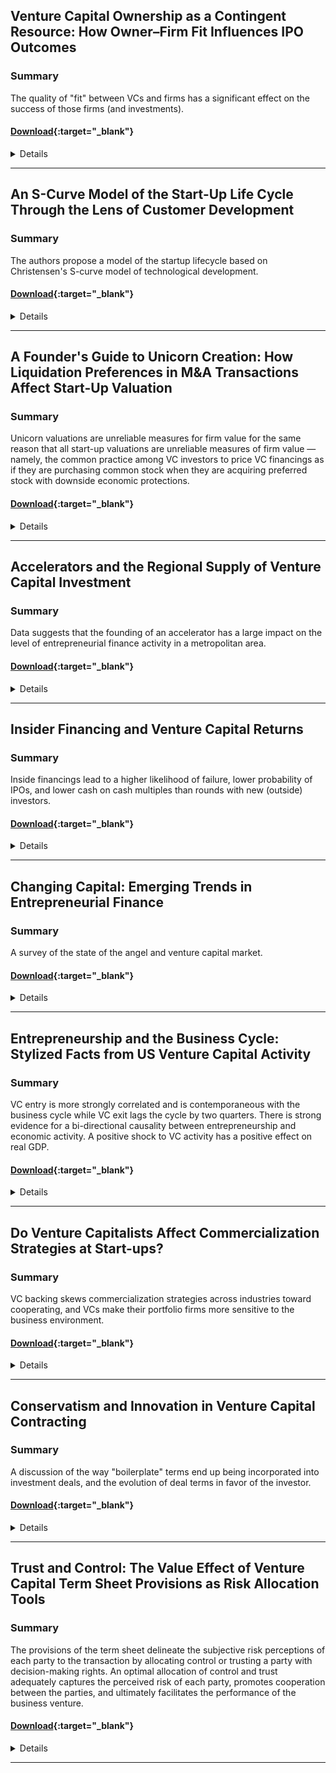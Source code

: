 ## Venture Capital Ownership as a Contingent Resource: How Owner–Firm Fit Influences IPO Outcomes


### Summary

The quality of "fit" between VCs and firms has a significant effect on the success of those firms (and investments).

#### [Download](http://amj.aom.org/content/59/3/930.abstract){:target="_blank"}


<details> <div markdown="1">

### Academy of Management Journal, 2016

### Authors
* Razvan Lungeanu - Pennsylvania State University
* Edward J. Zajac - Northwestern University


### Abstract

> This study seeks to contribute to the literature on corporate ownership and firm performance by advancing an expertise-based perspective that views owners as a contingent resource. Specifically, we propose that heterogeneous prior experiences of corporate owners creates identifiable and evolving differences in owner expertise, and that these differences in expertise, when matched appropriately to firms’ specific and changing strategic needs, will be a source of value over the life cycle of a firm. We draw from the venture capital (VC) context to identify ex ante the meaningful differences in owner expertise, as well as the firm-specific situations in which we believe a fit or misfit would exist between VC owners and these private firms. We test and find support for our predictions regarding the performance benefits of well-matched owners and firms using an extensive longitudinal dataset of the population of U.S. private firms seeking to go public from 1997 to 2004, and their VC owners. We discuss the implications of our approach as they relate to future research opportunities across the corporate governance, strategy, and entrepreneurship literatures.
</div> </details>

---

## An S-Curve Model of the Start-Up Life Cycle Through the Lens of Customer Development

### Summary

The authors propose a model of the startup lifecycle based on Christensen's S-curve model of technological development.

#### [Download](http://www.jstor.org/stable/43503838?seq=1){:target="_blank"}


<details> <div markdown="1">

### The Journal of Private Equity, 2015

### Authors
* Jeffrey Overall - Ryerson University
* Sean Wise - Ryerson University


### Abstract

> Using the S-curve model of entrepreneurship, start-up funding, and customer development as a theoretical foundation, researchers can go in several directions. First, they can take a case study approach by investigating young start-ups and, using their financial statements, plotting performance longitudinally. Next, qualitative assessments can be done to understand potential risks that occur at each phase. Third, researchers can develop a greater understanding of the antecedents of early problems and what corrective actions can be implemented to curb the onset of trouble. Finally, large-scale quantitative assessments can be conducted to understand whether certain control variables, such as industry, culture, level of industrial development of the country, and experience of the entrepreneurs, can influence the stages in the S-curve model of entrepreneurship, start-up funding, and customer development.
</div> </details>

---

## A Founder's Guide to Unicorn Creation: How Liquidation Preferences in M&A Transactions Affect Start-Up Valuation

### Summary

Unicorn valuations are unreliable measures for firm value for the same reason that all start-up valuations are unreliable measures of firm value — namely, the common practice among VC investors to price VC financings as if they are purchasing common stock when they are acquiring preferred stock with downside economic protections.

#### [Download](https://papers.ssrn.com/sol3/papers.cfm?abstract_id=2664236){:target="_blank"}


<details> <div markdown="1">

### Research Handbook on Mergers and Acquisitions (Davidoff-Solomon & Hill, eds.), Forthcoming 

### Authors
* Robert P. Bartlett III - University of California, Berkeley


### Abstract

> This chapter, written for a Research Handbook on Mergers and Acquisitions (Davidoff-Solomon & Hill, eds.), investigates the widespread claim that the billion dollar valuations of “unicorn” start-ups are unreliable because of the manner in which founders bargain for these valuations with their venture capital (VC) investors. In particular, unicorn skeptics posit that VC investors agree to use these valuations in exchange for receiving enhanced preferred stock preferences, particularly enhanced liquidation preferences that are payable on a sale of the company. 

By examining how liquidation preferences affect expected returns of founders and VC investors, this chapter argues that unicorn valuations are indeed unreliable measures of firm value but not for the reasons suggested by unicorn skeptics. While offering enhanced liquidation preferences to an investor can overcome the reduction in expected returns caused by financing a firm at a higher valuation, doing so will generally be more detrimental to a founder’s expected returns than financing the company at a lower valuation using a conventional liquidation preference. Rather, this chapter argues that unicorn valuations are unreliable measures for firm value for the same reason that all start-up valuations are unreliable measures of firm value — namely, the common practice among VC investors to price VC financings as if they are purchasing common stock when they are acquiring preferred stock with downside economic protections. As a result of this practice, the reported valuations of unicorns and non-unicorns alike can be significantly higher than the enterprise value an investor is implicitly placing on a firm when financing it. For founders and prior stockholders, this insight has important implications for understanding the effective enterprise value being used in a financing and avoiding unintended dilution.
</div> </details>

---

## Accelerators and the Regional Supply of Venture Capital Investment


### Summary

Data suggests that the founding of an accelerator has a large impact on the level of entrepreneurial finance activity in a metropolitan area.

#### [Download](https://papers.ssrn.com/sol3/papers.cfm?abstract_id=2518668){:target="_blank"}


<details> <div markdown="1">

### Working paper

### Authors
* Daniel C. Fehder - MIT
* Yael V. Hochberg - NBER; Rice University


### Abstract

> Recent years have seen the rapid emergence of a new type of program aimed at seeding startup companies. These programs, often referred to as accelerators, differ from previously known seed-stage institutions such as incubators and angel groups. While proliferation of such accelerators is evident, evidence on efficacy and role of these programs is scant. Nonetheless, local governments and founders of such programs often cite the motivation for their establishment and funding as the desire to transform their local economies through the establishment of a startup technology cluster in their region. In this paper, we attempt to assess the impact that such programs can have on the entrepreneurial ecosystem of the regions in which they are established, by exploring the effects of accelerators on the availability and provision of seed and early stage venture capital funding in the local region.
</div> </details>

---


## Insider Financing and Venture Capital Returns

### Summary

Inside financings lead to a higher likelihood of failure, lower probability of IPOs, and lower cash on cash multiples than rounds with new (outside) investors.

#### [Download](https://papers.ssrn.com/sol3/papers.cfm?abstract_id=2849681##){:target="_blank"}


<details> <div markdown="1">

### Stanford University Graduate School of Business Research Paper No. 16-45 

### Authors
* Michael Ewens - California Institute of Technology
* Matthew Rhodes-Kropf - Harvard Business School; NBER
* Ilya A. Strebulaev - Stanford University; NBER


### Abstract

> Staged financing of venture capital-backed firms is valuable to both investors and entrepreneurs, but comes with a potential cost: hold-up. With asymmetric information and strong control rights, financial intermediaries may earn rents on their inside knowledge. We find that environments where insiders have the significant potential to hold-up the entrepreneur -- financings where only previous investors participate -- have predictable outcomes and returns. However, in contrast to predictions from the theory of hold-up, we show that these inside financings lead to a higher likelihood of failure, lower probability of IPOs, and lower cash on cash multiples than rounds with new (outside) investors. Inside financings also appear to be negative NPV, suggesting that investors make inefficient continuation decisions. We propose a novel alternative and show how the findings are consistent with a manifestation of an agency problem driven by changing opportunity costs over the VC fund life-cycle.
</div> </details>

---


## Changing Capital: Emerging Trends in Entrepreneurial Finance


### Summary

A survey of the state of the angel and venture capital market.

#### [Download](https://papers.ssrn.com/sol3/papers.cfm?abstract_id=2859883){:target="_blank"}


<details> <div markdown="1">

### Kauffman Foundation

### Authors
* Ewing Marion Kauffman Foundation 


### Abstract

> Capital is obviously vital to entrepreneurs, and the sources and types of capital available to them are changing. The gaps that exist between investors and entrepreneurs have narrowed due to networks created by new technologies. Easier communication has created new ways for investors to aggregate and deploy capital. Furthermore, the transaction costs of capital formation are falling rapidly, as evidenced by the growth of phenomena such as crowdfunding, online angel syndicates, online lending, and new venture funds operating beyond traditional hubs and with novel investing goals.

> The Kauffman Foundation seeks to provide improved data and analysis about trends in entrepreneurial capital formation so that we can encourage efforts to enhance the success rates of entrepreneurs everywhere. This report examines current developments in the field, draws out some broad trends, and considers their implications for entrepreneurs. 

> Data collection was carried out across several parts of the emerging capital landscape. Fourteen interviews were completed with experts across venture capital (VC), angel, crowdfunding, microfinance, and others involved with new financial technologies and products. Datasets and key industry publications were analyzed for venture capital (National Venture Capital Association and Thomson Reuters), angel syndicate investments (Angel Capital Association, Angel Resource Institute, Halo, and Pitchbook), angel investors (Center for Venture Research), and crowdfunding (Equity crowdfunding portals, Crowdnetic, and Kickstarter). More information on methodology and the datasets used can be made available upon request.
</div> </details>

---


## Entrepreneurship and the Business Cycle: Stylized Facts from US Venture Capital Activity


### Summary

VC entry is more strongly correlated and is contemporaneous with the business cycle while VC exit lags the cycle by two quarters. There is strong evidence for a bi-directional causality between entrepreneurship and economic activity. A positive shock to VC activity has a positive effect on real GDP.

#### [Download](https://papers.ssrn.com/sol3/papers.cfm?abstract_id=2796458){:target="_blank"}


<details> <div markdown="1">

### Carleton Economic Papers

### Authors
* Hashmat U Khan - Carleton University
* Pythagoras Petratos - University of Oxford, Said Business School


### Abstract

> We consider US Venture Capital (VC) activity as a measure of entrepreneurship and study its relationship with the business cycle. This measure addresses some biases in alternative measures such as self-employment and business ownership that have been considered in previous literature. Despite the well-known volatility in VC activity, it remains an important source of funding for entrepreneurs engaging in innovative business creation. We document key stylized facts for VC entry (seed and start-up stage) and VC exit (late stage) at the aggregate and sectoral level. VC entry is more strongly correlated and is contemporaneous with the business cycle while VC exit lags the cycle by two quarters. There is strong evidence for a bi-directional causality between entrepreneurship and economic activity. A positive shock to VC activity has a positive effect on real GDP. Our findings can help inform policies designed to support entrepreneurship.


</div> </details>

---


## Do Venture Capitalists Affect Commercialization Strategies at Start-ups?

### Summary

VC backing skews commercialization strategies across industries toward cooperating, and VCs make their portfolio firms more sensitive to the business environment.

#### [Download](https://www.files.ethz.ch/isn/29335/globalization%202000-006.pdf){:target="_blank"}


<details> <div markdown="1">

### MIT IPC Globalization Working Paper 00-006

### Authors
* David Hsu - MIT


### Abstract

> I empirically study the effect of venture capital (VC) on product development and commercialization strategy of start-up organizations. In doing so, I segment entrant commercialization strategies into two camps according to competitive effect: to
“cooperate” is to license-out technology or be acquired, while to “compete” is to develop technology independently. Building on the work of Gans, Hsu, and Stern (2000) on the drivers of entrant commercialization strategy, this paper examines the direct and indirect effects of VC on product development and competition. I start with two important determinants of start-up commercialization strategy: (1) the entrant’s relative investment cost of acquiring and controlling complementary assets needed to successfully commercialize its innovation, and (2) the entrant’s ability to effectively protect its intellectual property. I then test a novel sample of 118 technology-based projects divided almost evenly between two mechanisms of entrepreneurial finance. These two mechanisms differ in institutional detail in ways that allow a quasi-experiment of the
effect of VC on start-up commercialization strategy. The U.S. Small Business Innovative Research (SBIR) program provides a grant to R&D without taking equity in a start-up or changing the corporate governance of project development. In contrast, VCs take an equity stake and participate in corporate governance in exchange for capital. Neither of these financing mechanisms, however, alters the underlying complementary asset or intellectual property regime associated with the project. Two main findings about the commercialization strategy and product market effects of venture capital emerge: (1) VC backing skews commercialization strategies across industries toward cooperating, and (2) VCs make their portfolio firms more sensitive to the business environment.
</div> </details>

---


## Conservatism and Innovation in Venture Capital Contracting 

### Summary

A discussion of the way "boilerplate" terms end up being incorporated into investment deals, and the evolution of deal terms in favor of the investor.

#### [Download](https://papers.ssrn.com/sol3/papers.cfm?abstract_id=2215896){:target="_blank"}


<details> <div markdown="1">

### European Business Organization Law Review, 2014

### Authors
* Joseph A. McCahery - Tilburg Law School
* Erik P.M. Vermeulen - Tilburg Law School


### Abstract

> We conjecture that venture capitalists and their investors often fall prey to what is known as ‘collective conservatism’. We investigate this conjecture by analysing boilerplate provisions in limited partnership agreements. When investors accept suboptimal boilerplate provisions it is not because they believe that the standardised terms and conditions sufficiently align the interests of investors and fund managers, but merely because they think their peers, including their competitors, prefer to include them in the limited partnership agreement. We find that the financial crisis has facilitated some notable deviations in the boilerplate provisions that are designed to facilitate the return of confidence in the venture capital industry. We argue that a gradual shift may be taking place towards more investor-favourable limited partnership agreements or separate account and pledge fund arrangements. These shifts — which do not lead to significant changes in limited partnership agreements — appear to be particularly effective for bigger funds that increasingly focus on later-stage investments. We show that early-stage funds are more inclined to enter into innovative collaborative agreements. Collaborative agreements differ from traditional limited partnership agreements in that they focus less on curtailing principal-agent problems and more on joint development and value creation.

</div> </details>

---

## Trust and Control: The Value Effect of Venture Capital Term Sheet Provisions as Risk Allocation Tools

### Summary

The provisions of the term sheet delineate the subjective risk perceptions of each party to the transaction by allocating control or trusting a party with decision-making rights. An optimal allocation of control and trust adequately captures the perceived risk of each party, promotes cooperation between the parties, and ultimately facilitates the performance of the business venture.

#### [Download](http://repository.law.umich.edu/cgi/viewcontent.cgi?article=1031&context=mbelr){:target="_blank"}


<details> <div markdown="1">

### Michigan Business & Entrepreneurial Law Review, 2015

### Authors
* Jason M. Gordon - Georgia Gwinnett College School of Business
* David Orozco - Florida State University College of Business


### Abstract

> The parties to a venture funding agreement are in a state of coopetition. The parties account for perceived risk in the entrepreneur-investor relationship through varying levels of control demanded from and trust afforded to the other party. The level of risk perceived by each party may differ along individual aspects of the prospective equity deal. The provisions of the term sheet delineate the subjective risk perceptions of each party to the transaction by allocating control or trusting a party with decision-making rights. When negotiating term sheet provisions, a party should seek to understand and recognize the risk perceived by the other party and attempt to afford the level of control or trust necessary to achieve a relational agreement that provides the greatest value for the parties collectively. An optimal allocation of control and trust adequately captures the perceived risk of each party, promotes cooperation between the parties, and ultimately facilitates the performance of the business venture. Understanding the subjective risk perceptions of each party to the investment transaction will facilitate the objective of negotiating a term sheet that maximizes the value created for all parties.
</div> </details>

---

